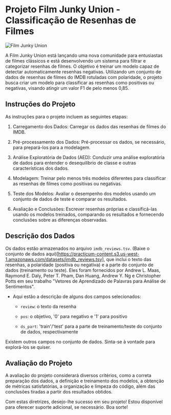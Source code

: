 # Projeto Film Junky Union - Classificação de Resenhas de Filmes

![Film Junky Union](/img/film.png)

A Film Junky Union está lançando uma nova comunidade para entusiastas de filmes clássicos e está desenvolvendo um sistema para filtrar e categorizar resenhas de filmes. O objetivo é treinar um modelo capaz de detectar automaticamente resenhas negativas. Utilizando um conjunto de dados de resenhas de filmes do IMDB rotuladas com polaridade, o projeto busca criar um modelo para classificar as resenhas como positivas ou negativas, visando atingir um valor F1 de pelo menos 0,85.

## Instruções do Projeto

As instruções para o projeto incluem as seguintes etapas:

1. Carregamento dos Dados: Carregar os dados das resenhas de filmes do IMDB.

2. Pré-processamento dos Dados: Pré-processar os dados, se necessário, para prepará-los para a modelagem.

3. Análise Exploratória de Dados (AED): Conduzir uma análise exploratória de dados para entender o desequilíbrio de classe e outras características dos dados.

4. Modelagem: Treinar pelo menos três modelos diferentes para classificar as resenhas de filmes como positivas ou negativas.

5. Teste dos Modelos: Avaliar o desempenho dos modelos usando um conjunto de dados de teste e comparar os resultados.

6. Avaliação e Conclusões: Escrever resenhas próprias e classificá-las usando os modelos treinados, comparando os resultados e fornecendo conclusões sobre as diferenças observadas.

## Descrição dos Dados

Os dados estão armazenados no arquivo `imdb_reviews.tsv`. (Baixe o conjunto de dados aqui)[https://practicum-content.s3.us-west-1.amazonaws.com/datasets/imdb_reviews.tsv], que inclui o texto das resenhas, a polaridade (positiva ou negativa) e a parte do conjunto de dados (treinamento ou teste). Eles foram fornecidos por Andrew L. Maas, Raymond E. Daly, Peter T. Pham, Dan Huang, Andrew Y. Ng e Christopher Potts em seu trabalho "Vetores de Aprendizado de Palavras para Análise de Sentimentos".

- Aqui estão a descrição de alguns dos campos selecionados:

    - `review`: o texto da resenha

    - `pos`: o objetivo, '0' para negativo e '1' para positivo

    - `ds_part`: 'train'/'test' para a parte de treinamento/teste do conjunto de dados, respectivamente

Existem outros campos no conjunto de dados. Sinta-se à vontade para explorá-los se quiser.

## Avaliação do Projeto

A avaliação do projeto considerará diversos critérios, como a correta preparação dos dados, a definição e treinamento dos modelos, a obtenção de métricas satisfatórias, a organização e limpeza do código, além das conclusões tiradas a partir dos resultados obtidos.

Com estas diretrizes, desejo-lhe sucesso em seu projeto! Estou disponível para oferecer suporte adicional, se necessário. Boa sorte!